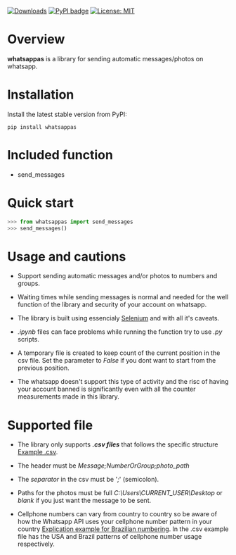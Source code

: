 [![Downloads](https://static.pepy.tech/badge/whatsappas)](https://pepy.tech/project/whatsappas) [![PyPI badge](https://badge.fury.io/py/whatsappas.svg)](https://badge.fury.io/py/whatsappas) [![License: MIT](https://img.shields.io/badge/License-MIT-yellow.svg)](https://opensource.org/licenses/MIT)

# Overview

**whatsappas** is a library for sending automatic messages/photos on whatsapp.

# Installation
Install the latest stable version from PyPI:

```shell
pip install whatsappas
```

# Included function

* send_messages

# Quick start
``` python
>>> from whatsappas import send_messages
>>> send_messages()
```

# Usage and cautions

* Support sending automatic messages and/or photos to numbers and groups.

* Waiting times while sending messages is normal and needed for the well function of the library and security of your account on whatsapp.

* The library is built using essencialy [Selenium](https://www.selenium.dev/selenium/docs/api/py/api.html) and with all it's caveats.

* *.ipynb* files can face problems while running the function try to use *.py* scripts.

* A temporary file is created to keep count of the current position in the csv file. Set the parameter to *False* if you dont want to start from the previous position.

* The whatsapp doesn't support this type of activity and the risc of having your account banned is significantly even with all the counter measurements made in this library.

# Supported file

* The library only supports ***.csv files*** that follows the specific structure [Example .csv](https://github.com/guilhermehuther/whatsapp_automatic_sender/blob/main/example.csv).

* The header must be *Message;NumberOrGroup;photo_path*

* The *separator* in the csv must be '*;*' (semicolon).

* Paths for the photos must be full *C:\Users\CURRENT_USER\Desktop* or *blank* if you just want the message to be sent.

* Cellphone numbers can vary from country to country so be aware of how the Whatsapp API uses your cellphone number pattern in your country [Explication example for Brazilian numbering](https://faq.whatsapp.com/5913398998672934/). In the .csv example file has the USA and Brazil patterns of cellphone number usage respectively.

